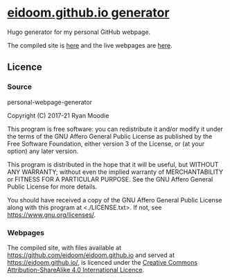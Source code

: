 # [eidoom.github.io generator](https://github.com/eidoom/personal-webpage-generator)

Hugo generator for my personal GitHub webpage.

The compiled site is [here](https://github.com/eidoom/eidoom.github.io) and the live webpages are [here](https://eidoom.github.io/).

## Licence

### Source

personal-webpage-generator

Copyright (C) 2017-21  Ryan Moodie

This program is free software: you can redistribute it and/or modify
it under the terms of the GNU Affero General Public License as published
by the Free Software Foundation, either version 3 of the License, or
(at your option) any later version.

This program is distributed in the hope that it will be useful,
but WITHOUT ANY WARRANTY; without even the implied warranty of
MERCHANTABILITY or FITNESS FOR A PARTICULAR PURPOSE.  See the
GNU Affero General Public License for more details.

You should have received a copy of the GNU Affero General Public License
along with this program at <./LICENSE.txt>.  If not, see <https://www.gnu.org/licenses/>.

### Webpages

The compiled site, with files available at <https://github.com/eidoom/eidoom.github.io> and served at <https://eidoom.github.io/>, is licenced under the [Creative Commons Attribution-ShareAlike 4.0 International Licence](https://creativecommons.org/licenses/by-sa/4.0/).
